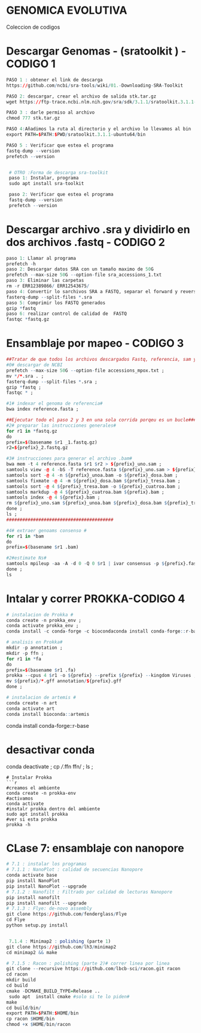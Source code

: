 # GENOMICA EVOLUTIVA
Coleccion de codigos
# Descargar Genomas - (sratoolkit ) - CODIGO 1
```r
PASO 1 : obtener el link de descarga
https://github.com/ncbi/sra-tools/wiki/01.-Downloading-SRA-Toolkit

PASO 2: descargar, crear el archivo de salida stk.tar.gz
wget https://ftp-trace.ncbi.nlm.nih.gov/sra/sdk/3.1.1/sratoolkit.3.1.1-ubuntu64.tar.gz -O stk.tar.gz

PASO 3 : darle permiso al archivo
chmod 777 stk.tar.gz

PASO 4:Añadimos la ruta al directorio y el archivo lo llevamos al bin
export PATH=$PATH:$PWD/sratoolkit.3.1.1-ubuntu64/bin

PASO 5 : Verificar que estea el programa
fastq-dump --version
prefetch --version


 # OTRO :Forma de descarga sra-toolkit
 paso 1: Instalar, programa
 sudo apt install sra-toolkit

 paso 2: Verificar que estea el programa
 fastq-dump --version
 prefetch --version
```


# Descargar archivo .sra y dividirlo en dos archivos .fastq - CODIGO 2
```r
paso 1: Llamar al programa
prefetch -h
paso 2: Descargar datos SRA con un tamaño maximo de 50G
prefetch --max-size 50G --option-file sra_accessions_1.txt
paso 3: Eliminar las carpetas
rm -r ERR12389866/ ERR12543675/
paso 4: Convertir lo sarchivos SRA a FASTQ, separar el forward y reverse
fasterq-dump --split-files *.sra
paso 5: Comprimir los FASTQ generados
gzip *fastq
paso 6: realizar control de calidad de  FASTQ 
fastqc *fastq.gz
```

# Ensamblaje por mapeo - CODIGO 3

```r
##Tratar de que todos los archivos descargados Fastq, referencia, sam y los indexados esten dentro de una misma carpeta
#0# descargar de NCBI
prefetch --max-size 50G --option-file accessions_mpox.txt ;
mv */*.sra . ;
fasterq-dump --split-files *.sra ;
gzip *fastq ;
fastqc * ;

#1# indexar el genoma de referencia#
bwa index reference.fasta ;

##Ejecutar todo el paso 2 y 3 en una sola corrida porqeu es un bucle########################
#2# preparar las instrucciones generales#
for r1 in *fastq.gz
do
prefix=$(basename $r1 _1.fastq.gz)
r2=${prefix}_2.fastq.gz

#3# instrucciones para generar el archivo .bam#
bwa mem -t 4 reference.fasta $r1 $r2 > ${prefix}_uno.sam ;
samtools view -@ 4 -bS -T reference.fasta ${prefix}_uno.sam > ${prefix}_unoa.bam ;
samtools sort -@ 4 -n ${prefix}_unoa.bam -o ${prefix}_dosa.bam ;
samtools fixmate -@ 4 -m ${prefix}_dosa.bam ${prefix}_tresa.bam ;
samtools sort -@ 4 ${prefix}_tresa.bam -o ${prefix}_cuatroa.bam ;
samtools markdup -@ 4 ${prefix}_cuatroa.bam ${prefix}.bam ;
samtools index -@ 4 ${prefix}.bam ;
rm ${prefix}_uno.sam ${prefix}_unoa.bam ${prefix}_dosa.bam ${prefix}_tresa.bam ${prefix}_cuatroa.bam ;
done ;
ls ;
########################################

#4# extraer genoams consenso #
for r1 in *bam
do
prefix=$(basename $r1 .bam)

#2#estimate Ns#
samtools mpileup -aa -A -d 0 -Q 0 $r1 | ivar consensus -p ${prefix}.fasta -q 25 -t 0.6 -m 10 ;
done ; 
ls 
```


#  Intalar y correr PROKKA-CODIGO 4
```r
# instalacion de Prokka #
conda create -n prokka_env ;
conda activate prokka_env ;
conda install -c conda-forge -c biocondaconda install conda-forge::r-base prokka ;

# analisis en Prokka# 
mkdir -p annotation ;
mkdir -p ffn ;
for r1 in *fa
do
prefix=$(basename $r1 .fa)
prokka --cpus 4 $r1 -o ${prefix} --prefix ${prefix} --kingdom Viruses ; 
mv ${prefix}/*.gff annotation/${prefix}.gff
done ;

# instalacion de artemis #
conda create -n art
conda activate art
conda install bioconda::artemis
```
conda install conda-forge::r-base

# desactivar conda #
conda deactivate ;
cp */*.ffn ffn/ ; 
ls ; 
```
# Instalar Prokka
```r
#creamos el ambiente
conda create -n prokka-env
#activamos
conda activate
#instalr prokka dentro del ambiente
sudo apt install prokka
#ver si esta prokka
prokka -h
```


# CLase 7: ensamblaje con nanopore

```r
# 7.1 : instalar los programas
# 7.1.1 : NanoPlot : calidad de secuencias Nanopore
conda activate base
pip install NanoPlot
pip install NanoPlot --upgrade
# 7.1.2 : Nanofilt : Filtrado por calidad de lecturas Nanopore
pip install nanofilt
pip install nanofilt --upgrade
# 7.1.3 : Flye: de-novo assembly
git clone https://github.com/fenderglass/Flye
cd Flye
python setup.py install


 7.1.4 : Minimap2 : polishing (parte 1)
git clone https://github.com/lh3/minimap2
cd minimap2 && make

# 7.1.5 : Racon : polishing (parte 2)# correr linea por linea
git clone --recursive https://github.com/lbcb-sci/racon.git racon
cd racon
mkdir build
cd build
cmake -DCMAKE_BUILD_TYPE=Release ..
 sudo apt  install cmake #solo si te lo piden#
make
cd build/bin/ 
export PATH=$PATH:$HOME/bin
cp racon $HOME/bin
chmod +x $HOME/bin/racon











```


